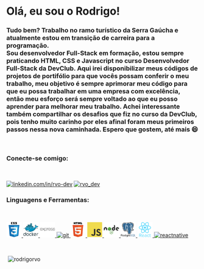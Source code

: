 <h1 align="left">Olá, eu sou o Rodrigo!</h1>
<h3 align="left" width="500px">Tudo bem? Trabalho no ramo turístico da Serra Gaúcha e atualmente estou em transição de carreira para a programação. <br>
Sou desenvolvedor Full-Stack em formação, estou sempre praticando HTML, CSS e Javascript no curso Desenvolvedor Full-Stack da DevClub. Aqui irei disponibilizar meus códigos de projetos de portifólio para que vocês possam conferir o meu trabalho, meu objetivo é sempre aprimorar meu código para que eu possa trabalhar em uma empresa com excelência, então meu esforço será sempre voltado ao que eu posso aprender para melhorar meu trabalho. Achei interessante também compartilhar os desafios que fiz no curso da DevClub, pois tenho muito carinho por eles afinal foram meus primeiros passos nessa nova caminhada. Espero que gostem, até mais 😄</h3> <br>

<h3 align="left">Conecte-se comigo:</h3> <br>
<p align="left">
<a href="https://linkedin.com/in/rvo-dev" target="blank"><img align="center" src="https://raw.githubusercontent.com/rahuldkjain/github-profile-readme-generator/master/src/images/icons/Social/linked-in-alt.svg" alt="linkedin.com/in/rvo-dev" height="30" width="40" /></a>
<a href="https://instagram.com/rvo_dev" target="blank"><img align="center" src="https://raw.githubusercontent.com/rahuldkjain/github-profile-readme-generator/master/src/images/icons/Social/instagram.svg" alt="rvo_dev" height="30" width="40" /></a>
</p>

<h3 align="left">Linguagens e Ferramentas:</h3> <br>
<p align="left"> <a href="https://www.w3schools.com/css/" target="_blank" rel="noreferrer"> <img src="https://raw.githubusercontent.com/devicons/devicon/master/icons/css3/css3-original-wordmark.svg" alt="css3" width="40" height="40"/> </a> <a href="https://www.docker.com/" target="_blank" rel="noreferrer"> <img src="https://raw.githubusercontent.com/devicons/devicon/master/icons/docker/docker-original-wordmark.svg" alt="docker" width="40" height="40"/> </a> <a href="https://expressjs.com" target="_blank" rel="noreferrer"> <img src="https://raw.githubusercontent.com/devicons/devicon/master/icons/express/express-original-wordmark.svg" alt="express" width="40" height="40"/> </a> <a href="https://git-scm.com/" target="_blank" rel="noreferrer"> <img src="https://www.vectorlogo.zone/logos/git-scm/git-scm-icon.svg" alt="git" width="40" height="40"/> </a> <a href="https://www.w3.org/html/" target="_blank" rel="noreferrer"> <img src="https://raw.githubusercontent.com/devicons/devicon/master/icons/html5/html5-original-wordmark.svg" alt="html5" width="40" height="40"/> </a> <a href="https://developer.mozilla.org/en-US/docs/Web/JavaScript" target="_blank" rel="noreferrer"> <img src="https://raw.githubusercontent.com/devicons/devicon/master/icons/javascript/javascript-original.svg" alt="javascript" width="40" height="40"/> </a> <a href="https://nodejs.org" target="_blank" rel="noreferrer"> <img src="https://raw.githubusercontent.com/devicons/devicon/master/icons/nodejs/nodejs-original-wordmark.svg" alt="nodejs" width="40" height="40"/> </a> <a href="https://www.postgresql.org" target="_blank" rel="noreferrer"> <img src="https://raw.githubusercontent.com/devicons/devicon/master/icons/postgresql/postgresql-original-wordmark.svg" alt="postgresql" width="40" height="40"/> </a> <a href="https://reactjs.org/" target="_blank" rel="noreferrer"> <img src="https://raw.githubusercontent.com/devicons/devicon/master/icons/react/react-original-wordmark.svg" alt="react" width="40" height="40"/> </a> <a href="https://reactnative.dev/" target="_blank" rel="noreferrer"> <img src="https://reactnative.dev/img/header_logo.svg" alt="reactnative" width="40" height="40"/> </a> </p> <br>

<p>&nbsp;<img align="center" src="https://github-readme-stats.vercel.app/api?username=rodrigorvo&show_icons=true&locale=en" alt="rodrigorvo" /></p>
